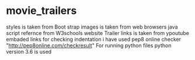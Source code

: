 # movie_trailers
styles is taken from Boot strap
images is taken from web browsers
java script refernce from W3schools website
Trailer links is taken from ypoutube embaded links
for checking indentation i have used pep8 online checker "http://pep8online.com/checkresult"
For running python files python version 3.6 is used 